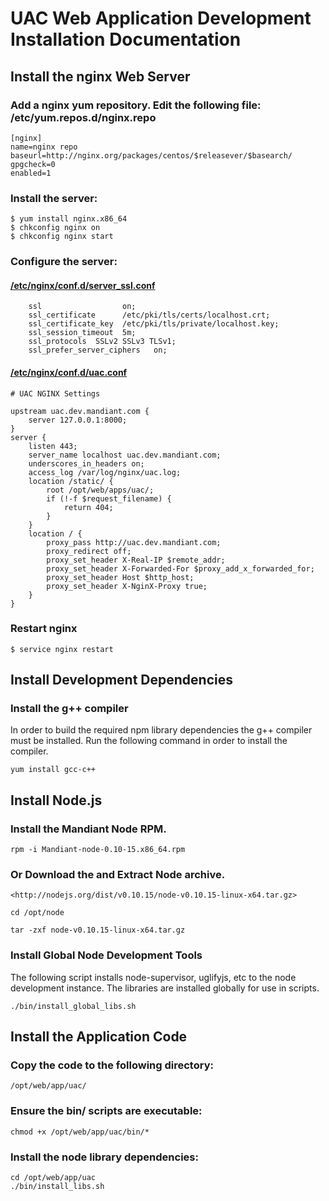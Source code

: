UAC Web Application Development Installation Documentation
==============================================

Install the nginx Web Server
----------------------------

### Add a nginx yum repository.  Edit the following file: /etc/yum.repos.d/nginx.repo

    [nginx]
    name=nginx repo
    baseurl=http://nginx.org/packages/centos/$releasever/$basearch/
    gpgcheck=0
    enabled=1

### Install the server:

    $ yum install nginx.x86_64
    $ chkconfig nginx on
    $ chkconfig nginx start

### Configure the server:

#### [/etc/nginx/conf.d/server_ssl.conf](https://github.mandiant.com/amilano/uac-node/blob/master/conf/nginx/Mandiant-uac-ws-ssl.template)

        ssl                  on;
        ssl_certificate      /etc/pki/tls/certs/localhost.crt;
        ssl_certificate_key  /etc/pki/tls/private/localhost.key;
        ssl_session_timeout  5m;
        ssl_protocols  SSLv2 SSLv3 TLSv1;
        ssl_prefer_server_ciphers   on;


#### [/etc/nginx/conf.d/uac.conf](https://github.mandiant.com/amilano/uac-node/blob/master/conf/nginx/Mandiant-uac-ws.template)

    # UAC NGINX Settings

    upstream uac.dev.mandiant.com {
        server 127.0.0.1:8000;
    }
    server {
        listen 443;
        server_name localhost uac.dev.mandiant.com;
        underscores_in_headers on;
        access_log /var/log/nginx/uac.log;
        location /static/ {
            root /opt/web/apps/uac/;
            if (!-f $request_filename) {
                return 404;
            }
        }
        location / {
            proxy_pass http://uac.dev.mandiant.com;
            proxy_redirect off;
            proxy_set_header X-Real-IP $remote_addr;
            proxy_set_header X-Forwarded-For $proxy_add_x_forwarded_for;
            proxy_set_header Host $http_host;
            proxy_set_header X-NginX-Proxy true;
        }
    }

### Restart nginx

    $ service nginx restart


Install Development Dependencies
--------------------------------

### Install the g++ compiler

In order to build the required npm library dependencies the g++ compiler must be installed.  Run the following command
in order to install the compiler.

    yum install gcc-c++


Install Node.js
---------------

### Install the Mandiant Node RPM.

    rpm -i Mandiant-node-0.10-15.x86_64.rpm

### Or Download the and Extract Node archive.

    <http://nodejs.org/dist/v0.10.15/node-v0.10.15-linux-x64.tar.gz>

    cd /opt/node

    tar -zxf node-v0.10.15-linux-x64.tar.gz

### Install Global Node Development Tools

The following script installs node-supervisor, uglifyjs, etc to the node development instance.  The libraries are
installed globally for use in scripts.

    ./bin/install_global_libs.sh


Install the Application Code
----------------------------

### Copy the code to the following directory:

    /opt/web/app/uac/

### Ensure the bin/ scripts are executable:

    chmod +x /opt/web/app/uac/bin/*

### Install the node library dependencies:

    cd /opt/web/app/uac
    ./bin/install_libs.sh


